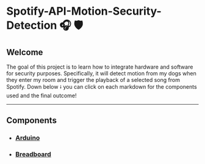 # Spotify-API-Motion-Security-Detection 🎧 🛡️

## Welcome
<p>
  The goal of this project is to learn how to integrate hardware and software for security purposes. Specifically, it will detect motion from my dogs when they enter my room and trigger the playback of a selected song from Spotify. Down below ⭭ you can        click on each markdown for the components used and the final outcome! 
</p>

<hr>

## Components
- <h3> <a href="/markdownv1/arduino.md"> Arduino </h3>
- <h3> <a href="/markdownv1/breadboard.md"> Breadboard </h3>

